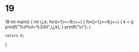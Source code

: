 # 19
18
int main()
{
	int i,j,k;
	for(i=1;i<=9;i++)
	{
	  for(j=1;j<=9;j++)
	  {
		  k = i*j;
	      printf("%d*%d=%2d\t",i,j,k);
	  }
	  printf("\n");
	}

	return 0;
}
